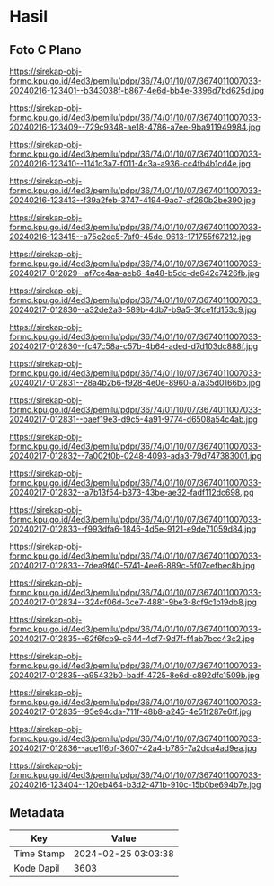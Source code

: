 # Hasil

## Foto C Plano

https://sirekap-obj-formc.kpu.go.id/4ed3/pemilu/pdpr/36/74/01/10/07/3674011007033-20240216-123401--b343038f-b867-4e6d-bb4e-3396d7bd625d.jpg

https://sirekap-obj-formc.kpu.go.id/4ed3/pemilu/pdpr/36/74/01/10/07/3674011007033-20240216-123409--729c9348-ae18-4786-a7ee-9ba911949984.jpg

https://sirekap-obj-formc.kpu.go.id/4ed3/pemilu/pdpr/36/74/01/10/07/3674011007033-20240216-123410--1141d3a7-f011-4c3a-a936-cc4fb4b1cd4e.jpg

https://sirekap-obj-formc.kpu.go.id/4ed3/pemilu/pdpr/36/74/01/10/07/3674011007033-20240216-123413--f39a2feb-3747-4194-9ac7-af260b2be390.jpg

https://sirekap-obj-formc.kpu.go.id/4ed3/pemilu/pdpr/36/74/01/10/07/3674011007033-20240216-123415--a75c2dc5-7af0-45dc-9613-171755f67212.jpg

https://sirekap-obj-formc.kpu.go.id/4ed3/pemilu/pdpr/36/74/01/10/07/3674011007033-20240217-012829--af7ce4aa-aeb6-4a48-b5dc-de642c7426fb.jpg

https://sirekap-obj-formc.kpu.go.id/4ed3/pemilu/pdpr/36/74/01/10/07/3674011007033-20240217-012830--a32de2a3-589b-4db7-b9a5-3fce1fd153c9.jpg

https://sirekap-obj-formc.kpu.go.id/4ed3/pemilu/pdpr/36/74/01/10/07/3674011007033-20240217-012830--fc47c58a-c57b-4b64-aded-d7d103dc888f.jpg

https://sirekap-obj-formc.kpu.go.id/4ed3/pemilu/pdpr/36/74/01/10/07/3674011007033-20240217-012831--28a4b2b6-f928-4e0e-8960-a7a35d0166b5.jpg

https://sirekap-obj-formc.kpu.go.id/4ed3/pemilu/pdpr/36/74/01/10/07/3674011007033-20240217-012831--baef19e3-d9c5-4a91-9774-d6508a54c4ab.jpg

https://sirekap-obj-formc.kpu.go.id/4ed3/pemilu/pdpr/36/74/01/10/07/3674011007033-20240217-012832--7a002f0b-0248-4093-ada3-79d747383001.jpg

https://sirekap-obj-formc.kpu.go.id/4ed3/pemilu/pdpr/36/74/01/10/07/3674011007033-20240217-012832--a7b13f54-b373-43be-ae32-fadf112dc698.jpg

https://sirekap-obj-formc.kpu.go.id/4ed3/pemilu/pdpr/36/74/01/10/07/3674011007033-20240217-012833--f993dfa6-1846-4d5e-9121-e9de71059d84.jpg

https://sirekap-obj-formc.kpu.go.id/4ed3/pemilu/pdpr/36/74/01/10/07/3674011007033-20240217-012833--7dea9f40-5741-4ee6-889c-5f07cefbec8b.jpg

https://sirekap-obj-formc.kpu.go.id/4ed3/pemilu/pdpr/36/74/01/10/07/3674011007033-20240217-012834--324cf06d-3ce7-4881-9be3-8cf9c1b19db8.jpg

https://sirekap-obj-formc.kpu.go.id/4ed3/pemilu/pdpr/36/74/01/10/07/3674011007033-20240217-012835--62f6fcb9-c644-4cf7-9d7f-f4ab7bcc43c2.jpg

https://sirekap-obj-formc.kpu.go.id/4ed3/pemilu/pdpr/36/74/01/10/07/3674011007033-20240217-012835--a95432b0-badf-4725-8e6d-c892dfc1509b.jpg

https://sirekap-obj-formc.kpu.go.id/4ed3/pemilu/pdpr/36/74/01/10/07/3674011007033-20240217-012835--95e94cda-711f-48b8-a245-4e51f287e6ff.jpg

https://sirekap-obj-formc.kpu.go.id/4ed3/pemilu/pdpr/36/74/01/10/07/3674011007033-20240217-012836--ace1f6bf-3607-42a4-b785-7a2dca4ad9ea.jpg

https://sirekap-obj-formc.kpu.go.id/4ed3/pemilu/pdpr/36/74/01/10/07/3674011007033-20240216-123404--120eb464-b3d2-471b-910c-15b0be694b7e.jpg


## Metadata

| Key        | Value               |
| ---------- | ------------------- |
| Time Stamp | 2024-02-25 03:03:38 |
| Kode Dapil | 3603                |



